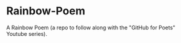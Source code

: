 # Rainbow-Poem
A Rainbow Poem (a repo to follow along with the "GitHub for Poets" Youtube series). 
